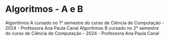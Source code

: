 # Algoritmos - A e B
Algoritimos A cursado no 1° semestre do curso de Ciência de Computação - 2024 - Professora Ana Paula Canal
Algoritimos B cursado no 2° semestre do curso de Ciência de Computação - 2024 - Professora Ana Paula Canal
